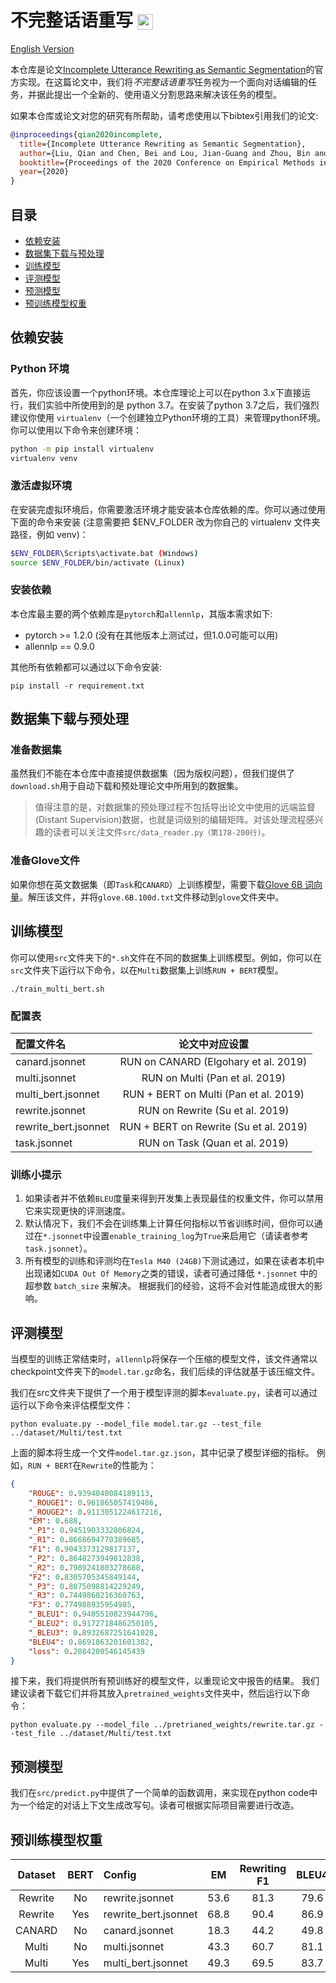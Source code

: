 # 不完整话语重写 <img src="https://pytorch.org/assets/images/logo-dark.svg" height = "25" align=center />

[English Version](README.md)

本仓库是论文[Incomplete Utterance Rewriting as Semantic Segmentation](https://arxiv.org/pdf/2009.13166.pdf)的官方实现。在这篇论文中，我们将*不完整话语重写*任务视为一个面向对话编辑的任务，并据此提出一个全新的、使用语义分割思路来解决该任务的模型。

如果本仓库或论文对您的研究有所帮助，请考虑使用以下bibtex引用我们的论文:

```bib
@inproceedings{qian2020incomplete,
  title={Incomplete Utterance Rewriting as Semantic Segmentation},
  author={Liu, Qian and Chen, Bei and Lou, Jian-Guang and Zhou, Bin and Zhang, Dongmei},
  booktitle={Proceedings of the 2020 Conference on Empirical Methods in Natural Language Processing},
  year={2020}
}
```

## 目录

- [依赖安装](#依赖安装)
- [数据集下载与预处理](#数据集下载与预处理)
- [训练模型](#训练模型)
- [评测模型](#评测模型)
- [预测模型](#预测模型)
- [预训练模型权重](#预训练模型权重)

## 依赖安装

### Python 环境


首先，你应该设置一个python环境。本仓库理论上可以在python 3.x下直接运行，我们实验中所使用到的是 python 3.7。在安装了python 3.7之后，我们强烈建议你使用 `virtualenv`（一个创建独立Python环境的工具）来管理python环境。你可以使用以下命令来创建环境：

```bash
python -m pip install virtualenv
virtualenv venv
```

### 激活虚拟环境

在安装完虚拟环境后，你需要激活环境才能安装本仓库依赖的库。你可以通过使用下面的命令来安装 (注意需要把 $ENV_FOLDER 改为你自己的 virtualenv 文件夹路径，例如 venv)：

```bash
$ENV_FOLDER\Scripts\activate.bat (Windows)
source $ENV_FOLDER/bin/activate (Linux)
```

### 安装依赖

本仓库最主要的两个依赖库是`pytorch`和`allennlp`，其版本需求如下:
- pytorch >= 1.2.0 (没有在其他版本上测试过，但1.0.0可能可以用)
- allennlp == 0.9.0

其他所有依赖都可以通过以下命令安装:

```console
pip install -r requirement.txt
```

## 数据集下载与预处理

### 准备数据集

虽然我们不能在本仓库中直接提供数据集（因为版权问题），但我们提供了`download.sh`用于自动下载和预处理论文中所用到的数据集。

> 值得注意的是，对数据集的预处理过程不包括导出论文中使用的远端监督(Distant Supervision)数据，也就是词级别的编辑矩阵。对该处理流程感兴趣的读者可以关注文件`src/data_reader.py（第178-200行)`。

### 准备Glove文件

如果你想在英文数据集（即`Task`和`CANARD`）上训练模型，需要下载[Glove 6B 词向量](http://nlp.stanford.edu/data/glove.6B.zip)。解压该文件，并将`glove.6B.100d.txt`文件移动到`glove`文件夹中。

## 训练模型

你可以使用`src`文件夹下的`*.sh`文件在不同的数据集上训练模型。例如，你可以在`src`文件夹下运行以下命令，以在`Multi`数据集上训练`RUN + BERT`模型。

```console
./train_multi_bert.sh
```

### 配置表

| 配置文件名 | 论文中对应设置 | 
| :--- | :---: |
| canard.jsonnet | RUN on CANARD (Elgohary et al. 2019) |
| multi.jsonnet | RUN on Multi (Pan et al. 2019) |
| multi_bert.jsonnet | RUN + BERT on Multi (Pan et al. 2019) |
| rewrite.jsonnet | RUN on Rewrite (Su et al. 2019) |
| rewrite_bert.jsonnet | RUN + BERT on Rewrite (Su et al. 2019) |
| task.jsonnet | RUN on Task (Quan et al. 2019) |


### 训练小提示

1. 如果读者并不依赖`BLEU`度量来得到开发集上表现最佳的权重文件，你可以禁用它来实现更快的评测速度。
2. 默认情况下，我们不会在训练集上计算任何指标以节省训练时间，但你可以通过在`*.jsonnet`中设置`enable_training_log`为`True`来启用它（请读者参考`task.jsonnet`）。
3. 所有模型的训练和评测均在`Tesla M40 (24GB)`下测试通过，如果在读者本机中出现诸如`CUDA Out Of Memory`之类的错误，读者可通过降低 `*.jsonnet` 中的超参数 `batch_size` 来解决。 根据我们的经验，这将不会对性能造成很大的影响。

## 评测模型

当模型的训练正常结束时，`allennlp`将保存一个压缩的模型文件，该文件通常以checkpoint文件夹下的`model.tar.gz`命名，我们后续的评估就基于该压缩文件。

我们在src文件夹下提供了一个用于模型评测的脚本`evaluate.py`，读者可以通过运行以下命令来评估模型文件：

```concolse
python evaluate.py --model_file model.tar.gz --test_file ../dataset/Multi/test.txt
```

上面的脚本将生成一个文件`model.tar.gz.json`，其中记录了模型详细的指标。 例如，`RUN + BERT`在`Rewrite`的性能为：
```json
{
    "ROUGE": 0.9394040084189113,
    "_ROUGE1": 0.961865057419486,
    "_ROUGE2": 0.9113051224617216,
    "EM": 0.688,
    "_P1": 0.9451903332806824,
    "_R1": 0.8668694770389685,
    "F1": 0.9043373129817137,
    "_P2": 0.8648273949812838,
    "_R2": 0.7989241803278688,
    "F2": 0.8305705345849144,
    "_P3": 0.8075098814229249,
    "_R3": 0.7449860216360763,
    "F3": 0.774988935954985,
    "_BLEU1": 0.9405510823944796,
    "_BLEU2": 0.9172718486250105,
    "_BLEU3": 0.8932687251641028,
    "BLEU4": 0.8691863201601382,
    "loss": 0.2084200546145439
}
```

接下来，我们将提供所有预训练好的模型文件，以重现论文中报告的结果。 我们建议读者下载它们并将其放入`pretrained_weights`文件夹中，然后运行以下命令：
```concolse
python evaluate.py --model_file ../pretrianed_weights/rewrite.tar.gz --test_file ../dataset/Multi/test.txt
```

## 预测模型

我们在`src/predict.py`中提供了一个简单的函数调用，来实现在python code中为一个给定的对话上下文生成改写句。读者可根据实际项目需要进行改造。


## 预训练模型权重

| Dataset | BERT | Config | EM | Rewriting F1 | BLEU4 | Pretrained_Weights |
| :---: | :---: |:--- | :---: | :---: | :---: | :---: |
| Rewrite | No | rewrite.jsonnet | 53.6 | 81.3 | 79.6 | [rewrite.tar.gz](https://github.com/microsoft/ContextualSP/releases/download/rewrite/rewrite.tar.gz)|
| Rewrite | Yes | rewrite_bert.jsonnet | 68.8 | 90.4 | 86.9 | [rewrite_bert.tar.gz](https://github.com/microsoft/ContextualSP/releases/download/rewrite.bert/rewrite_bert.tar.gz)|
| CANARD | No | canard.jsonnet | 18.3 | 44.2 | 49.8 | [canard.tar.gz](https://github.com/microsoft/ContextualSP/releases/download/canard/canard.tar.gz) |
| Multi | No | multi.jsonnet | 43.3 | 60.7 | 81.1 | [multi.tar.gz](https://github.com/microsoft/ContextualSP/releases/download/multi/multi.tar.gz) |
| Multi | Yes | multi_bert.jsonnet | 49.3 | 69.5 | 83.7 | [multi_bert.tar.gz](https://github.com/microsoft/ContextualSP/releases/download/multi.bert/multi_bert.tar.gz) |
